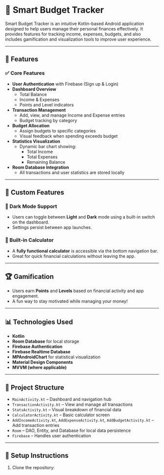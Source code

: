 # 📱 Smart Budget Tracker

Smart Budget Tracker is an intuitive Kotlin-based Android application designed to help users manage their personal finances effectively. It provides features for tracking income, expenses, budgets, and also includes gamification and visualization tools to improve user experience.

---

## 🚀 Features

### ✅ Core Features
- **User Authentication** with Firebase (Sign up & Login)
- **Dashboard Overview**
  - Total Balance
  - Income & Expenses
  - Points and Level indicators
- **Transaction Management**
  - Add, view, and manage Income and Expense entries
  - Budget tracking by category
- **Budget Allocation**
  - Assign budgets to specific categories
  - Visual feedback when spending exceeds budget
- **Statistics Visualization**
  - Dynamic bar chart showing:
    - Total Income
    - Total Expenses
    - Remaining Balance
- **Room Database Integration**
  - All transactions and user statistics are stored locally

---

## 🌟 Custom Features

### 🌙 Dark Mode Support
- Users can toggle between **Light** and **Dark** mode using a built-in switch on the dashboard.
- Settings persist between app launches.

### 🧮 Built-in Calculator
- A **fully functional calculator** is accessible via the bottom navigation bar.
- Great for quick financial calculations without leaving the app.

---

## 🏆 Gamification
- Users earn **Points** and **Levels** based on financial activity and app engagement.
- A fun way to stay motivated while managing your money!

---

## 📊 Technologies Used
- **Kotlin**
- **Room Database** for local storage
- **Firebase Authentication**
- **Firebase Realtime Database**
- **MPAndroidChart** for statistical visualization
- **Material Design Components**
- **MVVM (where applicable)**

---

## 📂 Project Structure
- `MainActivity.kt` – Dashboard and navigation hub
- `TransactionActivity.kt` – View and manage all transactions
- `StatsActivity.kt` – Visual breakdown of financial data
- `CalculatorActivity.kt` – Basic calculator screen
- `AddIncomeActivity.kt`, `AddExpenseActivity.kt`, `AddBudgetActivity.kt` – Add transaction entries
- `Room` – DAO, Entity, and Database for local data persistence
- `Firebase` – Handles user authentication

---

## 🔧 Setup Instructions

1. Clone the repository:
